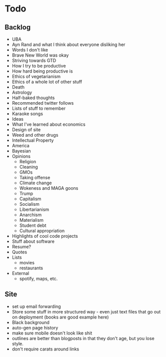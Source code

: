# Todo

## Backlog

- UBA
- Ayn Rand and what I think about everyone disliking her
- Words I don't like
- Brave New World was okay
- Striving towards GTD
- How I try to be productive
- How hard being productive is
- Ethics of vegetarianism
- Ethics of a whole lot of other stuff
- Death
- Astrology
- Half-baked thoughts
- Recommended twitter follows
- Lists of stuff to remember
- Karaoke songs
- Ideas
- What I've learned about economics
- Design of site
- Weed and other drugs
- Intellectual Property
- America
- Bayesian
- Opinions
    - Religion
    - Cleaning
    - GMOs
    - Taking offense
    - Climate change
    - Wokeness and MAGA goons
    - Trump
    - Capitalism
    - Socialism
    - Libertarianism
    - Anarchism
    - Materialism
    - Student debt
    - Cultural appropriation
- Highlights of cool code projects
- Stuff about software
- Resume?
- Quotes
- Lists
    - movies
    - restaurants
- External
    - spotify, maps, etc.




## Site

- set up email forwarding
- Store some stuff in more structured way - even just text files that go out on deployment (books are good example here)
- Black background
- auto-gen page history
- make sure mobile doesn't look like shit
- outlines are better than blogposts in that they don't age, but you lose style.
- don't require carats around links







